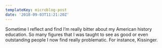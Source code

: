 ```yaml
---
templateKey: microblog-post
date: '2018-09-03T11:21:20Z'
---
```


Sometime I reflect and find I’m really bitter about my American history education. So many figures that I was taught to see as good or even outstanding people I now find really problematic. For instance, Kissinger.

